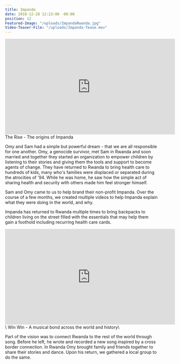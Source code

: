 ```yaml
---
title: Impanda
date: 2018-12-28 12:23:00 -08:00
position: 12
Featured-Image: "/uploads/ImpandaRwanda.jpg"
Video-Teaser-File: "/uploads/Impanda-Tease.mov"
---
```


<iframe width="560" height="315" src="https://www.youtube.com/embed/TjWqFQDQmQ4" frameborder="0" allow="accelerometer; autoplay; encrypted-media; gyroscope; picture-in-picture" allowfullscreen></iframe>
The Rise - The origins of Impanda

Omy and Sam had a simple but powerful dream - that we are all responsible for one another. Omy, a genocide survivor, met Sam in Rwanda and soon married and together they started an organization to empower children by listening to their stories and giving them the tools and support to become agents of change.  They have returned to Rwanda to bring health care to hundreds of kids, many who's families were displaced or separated during the atrocities of '94. While he was home, he saw how the simple act of sharing health and security with others made him feel stronger himself. 

Sam and Omy came to us to help brand their non-profit Impanda. Over the course of a few months, we created multiple videos to help Impanda explain what they were doing in the world, and why. 

Impanda has returned to Rwanda multiple times to bring backpacks to children living on the street filled with the essentials that may help them gain a foothold including recurring health care cards. 

<iframe width="560" height="315" src="https://www.youtube.com/embed/GFku2gFC0NI" frameborder="0" allow="accelerometer; autoplay; encrypted-media; gyroscope; picture-in-picture" allowfullscreen></iframe>\
Win Win - A musical bond across the world and history\

Part of the vision was to connect Rwanda to the rest of the world through song. Before he left, he wrote and recorded a new song inspired by a cross border connection.  In Rwanda Omy brought family and friends together to share their stories and dance. Upon his return, we gathered a local group to do the same.